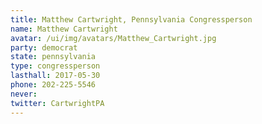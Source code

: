 ```yaml
---
title: Matthew Cartwright, Pennsylvania Congressperson
name: Matthew Cartwright
avatar: /ui/img/avatars/Matthew_Cartwright.jpg
party: democrat
state: pennsylvania
type: congressperson
lasthall: 2017-05-30
phone: 202-225-5546
never: 
twitter: CartwrightPA
---
```


